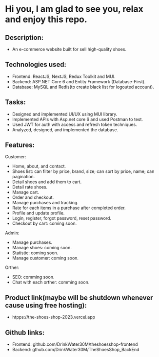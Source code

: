 # Hi you, I am glad to see you, relax and enjoy this repo.

## Description: 
 - An e-commerce website built for sell high-quality shoes.
 
## Technologies used: 
 - Frontend: ReactJS, NextJS, Redux Toolkit and MUI.
 - Backend: ASP.NET Core 6 and Entity Framework (Database-First).
 - Database: MySQL and Redis(to create black list for logouted account).

## Tasks:
 - Designed and implemented UI/UX using MUI library.
 - Implemented APIs with Asp.net core 6 and used Postman to test.
 - Used JWT for auth with access and refresh token techniques.
 - Analyzed, designed, and implemented the database.

## Features:
Customer:
 - Home, about, and contact.
 - Shoes list: can filter by price, brand, size; can sort by price, name; can pagination.
 - Detail shoes and add them to cart.
 - Detail rate shoes.
 - Manage cart.
 - Order and checkout.
 - Manage purchases and tracking.
 - Rate for each items in a purchase after completed order.
 - Profile and update profile.
 - Login, register, forgot password, reset password.
 - Checkout by cart: coming soon.
 
 Admin:
 - Manage purchases.
 - Manage shoes: coming soon.
 - Statistic: coming soon.
 - Manage customer: coming soon.

 Orther:
 - SEO: comming soon.
 - Chat with each orther: comming soon.

## Product link(maybe will be shutdown whenever cause using free hosting):
 - htpps://the-shoes-shop-2023.vercel.app

## Github links: 
 - Frontend: github.com/DrinkWater30M/theshoesshop-frontend
 - Backend: gthub.com/DrinkWater30M/TheShoesShop_BackEnd 